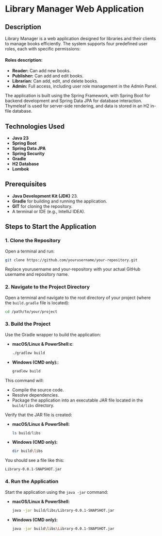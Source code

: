 # Library Manager Web Application

## Description
Library Manager is a web application designed for libraries and their clients to manage books efficiently. 
The system supports four predefined user roles, each with specific permissions:

#### Roles description: 
- **Reader:**  Can add new books.
- **Publisher:** Can add and edit books.
- **Librarian:** Can add, edit, and delete books.
- **Admin:** Full access, including user role management in the Admin Panel.

The application is built using the Spring Framework, with Spring Boot for backend development and
Spring Data JPA for database interaction. 
Thymeleaf is used for server-side rendering, and data is stored in an H2 in-file database.

## Technologies Used
- **Java 23**
- **Spring Boot**
- **Spring Data JPA**
- **Spring Security**
- **Gradle**
- **H2 Database**
- **Lombok**

## Prerequisites
- **Java Development Kit (JDK)** 23.
- **Gradle** for building and running the application.
- **GIT** for cloning the repository.
- A terminal or IDE (e.g., IntelliJ IDEA).


## Steps to Start the Application

### 1. Clone the Repository
Open a terminal and run:

```bash
git clone https://github.com/yourusername/your-repository.git
```
Replace yourusername and your-repository with your actual GitHub username and repository name.

### 2. Navigate to the Project Directory
Open a terminal and navigate to the root directory of your project (where the `build.gradle` file is located):

```bash
cd /path/to/your/project
```

### 3. Build the Project
Use the Gradle wrapper to build the application:

- **macOS/Linux & PowerShell:c**:
  ```bash
  ./gradlew build
  ```
- **Windows (CMD only):**:
  ```bash
  gradlew build
  ```

This command will:
- Compile the source code.
- Resolve dependencies.
- Package the application into an executable JAR file located in the `build/libs` directory.

Verify that the JAR file is created:

- **macOS/Linux & PowerShell:**
  ```bash
  ls build/libs
  ```
- **Windows (CMD only):**
  ```bash
  dir build\libs
  ```

You should see a file like this:

```
Library-0.0.1-SNAPSHOT.jar
```

### 4. Run the Application
Start the application using the `java -jar` command:

- **macOS/Linux & PowerShell:**
  ```bash
  java -jar build/libs/Library-0.0.1-SNAPSHOT.jar
  ```
- **Windows (CMD only):**
  ```bash
  java -jar build\libs\Library-0.0.1-SNAPSHOT.jar
  ```